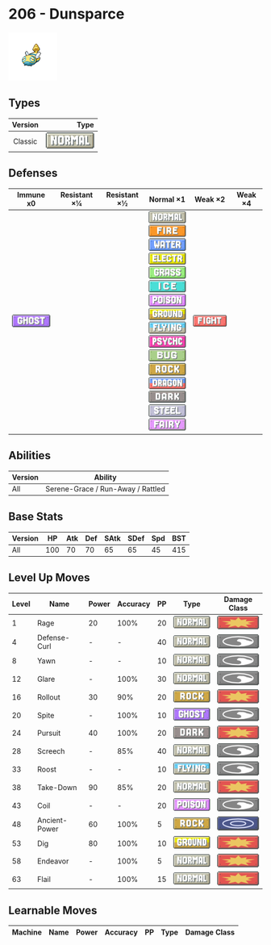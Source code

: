 # 206 - Dunsparce

![dunsparce](../img/pokemon/206.png)

## Types

| Version | Type                               |
| :-----: | ---------------------------------: |
| Classic | ![normal](../img/types/normal.png) |

## Defenses

| Immune x0                        | Resistant ×¼ | Resistant ×½ | Normal ×1                                                                                                                                                                                                                                                                                                                                                                                                                                                                                                                                                                                                         | Weak ×2                                | Weak ×4 |
| -------------------------------- | ------------ | ------------ | ----------------------------------------------------------------------------------------------------------------------------------------------------------------------------------------------------------------------------------------------------------------------------------------------------------------------------------------------------------------------------------------------------------------------------------------------------------------------------------------------------------------------------------------------------------------------------------------------------------------- | -------------------------------------- | ------- |
| ![ghost](../img/types/ghost.png) |              |              | ![normal](../img/types/normal.png)<br/>![fire](../img/types/fire.png)<br/>![water](../img/types/water.png)<br/>![electric](../img/types/electric.png)<br/>![grass](../img/types/grass.png)<br/>![ice](../img/types/ice.png)<br/>![poison](../img/types/poison.png)<br/>![ground](../img/types/ground.png)<br/>![flying](../img/types/flying.png)<br/>![psychic](../img/types/psychic.png)<br/>![bug](../img/types/bug.png)<br/>![rock](../img/types/rock.png)<br/>![dragon](../img/types/dragon.png)<br/>![dark](../img/types/dark.png)<br/>![steel](../img/types/steel.png)<br/>![fairy](../img/types/fairy.png) | ![fighting](../img/types/fighting.png) |         |

## Abilities

| Version | Ability                           |
| ------- | --------------------------------- |
| All     | Serene-Grace / Run-Away / Rattled |

## Base Stats

| Version | HP  | Atk | Def | SAtk | SDef | Spd | BST |
| ------- | --- | --- | --- | ---- | ---- | --- | --- |
| All     | 100 | 70  | 70  | 65   | 65   | 45  | 415 |

## Level Up Moves

| Level | Name          | Power | Accuracy | PP | Type                               | Damage Class                           |
| ----- | ------------- | ----- | -------- | -- | ---------------------------------- | -------------------------------------- |
| 1     | Rage          | 20    | 100%     | 20 | ![normal](../img/types/normal.png) | ![physical](../img/types/physical.png) |
| 4     | Defense-Curl  | -     | -        | 40 | ![normal](../img/types/normal.png) | ![status](../img/types/status.png)     |
| 8     | Yawn          | -     | -        | 10 | ![normal](../img/types/normal.png) | ![status](../img/types/status.png)     |
| 12    | Glare         | -     | 100%     | 30 | ![normal](../img/types/normal.png) | ![status](../img/types/status.png)     |
| 16    | Rollout       | 30    | 90%      | 20 | ![rock](../img/types/rock.png)     | ![physical](../img/types/physical.png) |
| 20    | Spite         | -     | 100%     | 10 | ![ghost](../img/types/ghost.png)   | ![status](../img/types/status.png)     |
| 24    | Pursuit       | 40    | 100%     | 20 | ![dark](../img/types/dark.png)     | ![physical](../img/types/physical.png) |
| 28    | Screech       | -     | 85%      | 40 | ![normal](../img/types/normal.png) | ![status](../img/types/status.png)     |
| 33    | Roost         | -     | -        | 10 | ![flying](../img/types/flying.png) | ![status](../img/types/status.png)     |
| 38    | Take-Down     | 90    | 85%      | 20 | ![normal](../img/types/normal.png) | ![physical](../img/types/physical.png) |
| 43    | Coil          | -     | -        | 20 | ![poison](../img/types/poison.png) | ![status](../img/types/status.png)     |
| 48    | Ancient-Power | 60    | 100%     | 5  | ![rock](../img/types/rock.png)     | ![special](../img/types/special.png)   |
| 53    | Dig           | 80    | 100%     | 10 | ![ground](../img/types/ground.png) | ![physical](../img/types/physical.png) |
| 58    | Endeavor      | -     | 100%     | 5  | ![normal](../img/types/normal.png) | ![physical](../img/types/physical.png) |
| 63    | Flail         | -     | 100%     | 15 | ![normal](../img/types/normal.png) | ![physical](../img/types/physical.png) |

## Learnable Moves

| Machine | Name | Power | Accuracy | PP | Type | Damage Class |
| ------- | ---- | ----- | -------- | -- | ---- | ------------ |